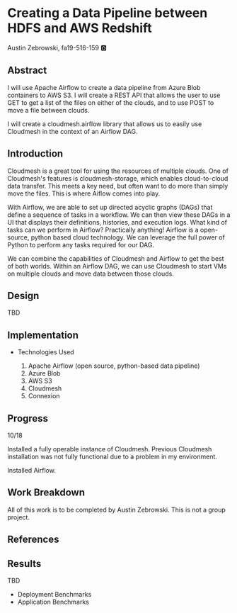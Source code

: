 # Creating a Data Pipeline between HDFS and AWS Redshift

Austin Zebrowski, fa19-516-159 :o2:

## Abstract

I will use Apache Airflow to create a data pipeline from Azure Blob containers to AWS S3. I will create a REST API that allows the user to use GET to get a list of the files on either of the clouds, and to use POST to move a file between clouds. 

I will create a cloudmesh.airflow library that allows us to easily use Cloudmesh in the context of an Airflow DAG.

## Introduction

Cloudmesh is a great tool for using the resources of multiple clouds. One of Cloudmesh's features is cloudmesh-storage, which enables cloud-to-cloud data transfer. This meets a key need, but often want to do more than simply move the files. This is where Aiflow comes into play.

With Airflow, we are able to set up directed acyclic graphs (DAGs) that define a sequence of tasks in a workflow. We can then view these DAGs in a UI that displays their definitions, histories, and execution logs. What kind of tasks can we perform in Airflow? Practically anything! Airflow is a open-source, python based cloud technology. We can leverage the full power of Python to perform any tasks required for our DAG.

We can combine the capabilities of Cloudmesh and Airflow to get the best of both worlds. Within an Airflow DAG, we can use Cloudmesh to start VMs on multiple clouds and move data between those clouds. 

## Design

TBD


## Implementation

* Technologies Used

    1) Apache Airflow (open source, python-based data pipeline)
    2) Azure Blob
    3) AWS S3
    4) Cloudmesh
    5) Connexion

## Progress

10/18

Installed a fully operable instance of Cloudmesh. Previous Cloudmesh installation was not fully functional due to a problem in my environment. 

Installed Airflow.

## Work Breakdown

All of this work is to be completed by Austin Zebrowski. This is not a group project.

## References

## Results

TBD

* Deployment Benchmarks
* Application Benchmarks
